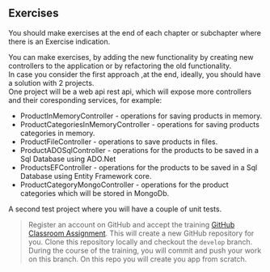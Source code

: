 ## Exercises

You should make exercises at the end of each chapter or subchapter where there is an Exercise indication.  

You can make exercises, by adding the new functionality by creating new controllers to the application or by refactoring the old functionality.  
In case you consider the first approach ,at the end, ideally, you should have a solution with 2 projects.  
One project will be a web api rest api, which will expose more controllers and their coresponding services, for example:  
 - ProductInMemoryController - operations for saving products in memory.  
 - ProductCategoriesInMemoryController - operations for saving products categories in memory.  
 - ProductFileController - operations to save products in files.  
 - ProductADOSqlController -  operations for the products to be saved in  a Sql Database using ADO.Net  
 - ProductsEFController - operations for the products to be saved in  a Sql Database using Entity Framework core.  
 - ProductCategoryMongoController - operations for the product categories which will be stored in MongoDb.  

A second test project where you will have a couple of unit tests.  

  > Register an account on GitHub and accept the training [GitHub Classroom Assignment](https://classroom.github.com/a/EqvB8FNL). This will create a new GitHub repository for you. Clone this repository locally and checkout the `develop` branch. During the course of the training, you will commit and push your work on this branch.
  > On this repo you will create you app from scratch.
